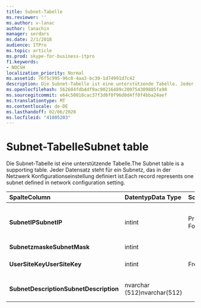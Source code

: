 ```yaml
---
title: Subnet-Tabelle
ms.reviewer: ''
ms.author: v-lanac
author: lanachin
manager: serdars
ms.date: 2/1/2018
audience: ITPro
ms.topic: article
ms.prod: skype-for-business-itpro
f1.keywords:
- NOCSH
localization_priority: Normal
ms.assetid: 76f5c995-96c8-4aa3-bc30-1d74991d7c42
description: Die Subnet-Tabelle ist eine unterstützende Tabelle. Jeder Datensatz steht für ein Subnetz, das in der Netzwerk Konfigurationseinstellung definiert ist.
ms.openlocfilehash: 562684fdb4df9ac90216489c209754309885fa98
ms.sourcegitcommit: e64c50818cac37f3d6f0f96d0d4ff0f4bba24aef
ms.translationtype: MT
ms.contentlocale: de-DE
ms.lasthandoff: 02/06/2020
ms.locfileid: "41805203"
---
```

# <a name="subnet-table"></a><span data-ttu-id="22d43-104">Subnet-Tabelle</span><span class="sxs-lookup"><span data-stu-id="22d43-104">Subnet table</span></span>
 
<span data-ttu-id="22d43-105">Die Subnet-Tabelle ist eine unterstützende Tabelle.</span><span class="sxs-lookup"><span data-stu-id="22d43-105">The Subnet table is a supporting table.</span></span> <span data-ttu-id="22d43-106">Jeder Datensatz steht für ein Subnetz, das in der Netzwerk Konfigurationseinstellung definiert ist.</span><span class="sxs-lookup"><span data-stu-id="22d43-106">Each record represents one subnet defined in network configuration setting.</span></span>
  
|<span data-ttu-id="22d43-107">**Spalte**</span><span class="sxs-lookup"><span data-stu-id="22d43-107">**Column**</span></span>|<span data-ttu-id="22d43-108">**Datentyp**</span><span class="sxs-lookup"><span data-stu-id="22d43-108">**Data Type**</span></span>|<span data-ttu-id="22d43-109">**Schlüssel/Index**</span><span class="sxs-lookup"><span data-stu-id="22d43-109">**Key/Index**</span></span>|<span data-ttu-id="22d43-110">**Details**</span><span class="sxs-lookup"><span data-stu-id="22d43-110">**Details**</span></span>|
|:-----|:-----|:-----|:-----|
|<span data-ttu-id="22d43-111">**SubnetIP**</span><span class="sxs-lookup"><span data-stu-id="22d43-111">**SubnetIP**</span></span> <br/> |<span data-ttu-id="22d43-112">int</span><span class="sxs-lookup"><span data-stu-id="22d43-112">int</span></span>  <br/> |<span data-ttu-id="22d43-113">Primär, fremd</span><span class="sxs-lookup"><span data-stu-id="22d43-113">Primary, Foreign</span></span>  <br/> |<span data-ttu-id="22d43-114">Ganzzahlige Darstellung für die Subnetz-IP-Adresse.</span><span class="sxs-lookup"><span data-stu-id="22d43-114">Integer representation for the subnet IP.</span></span>  <br/> |
|<span data-ttu-id="22d43-115">**Subnetzmaske**</span><span class="sxs-lookup"><span data-stu-id="22d43-115">**SubnetMask**</span></span> <br/> |<span data-ttu-id="22d43-116">int</span><span class="sxs-lookup"><span data-stu-id="22d43-116">int</span></span>  <br/> ||<span data-ttu-id="22d43-117">Subnetzmaske</span><span class="sxs-lookup"><span data-stu-id="22d43-117">Subnet mask.</span></span>  <br/> |
|<span data-ttu-id="22d43-118">**UserSiteKey**</span><span class="sxs-lookup"><span data-stu-id="22d43-118">**UserSiteKey**</span></span> <br/> |<span data-ttu-id="22d43-119">int</span><span class="sxs-lookup"><span data-stu-id="22d43-119">int</span></span>  <br/> |<span data-ttu-id="22d43-120">Fremd</span><span class="sxs-lookup"><span data-stu-id="22d43-120">Foreign</span></span>  <br/> |<span data-ttu-id="22d43-121">Wird in der [UserSite-Tabelle](usersite.md)referenziert.</span><span class="sxs-lookup"><span data-stu-id="22d43-121">Referenced from the [UserSite table](usersite.md).</span></span>  <br/> |
|<span data-ttu-id="22d43-122">**SubnetDescription**</span><span class="sxs-lookup"><span data-stu-id="22d43-122">**SubnetDescription**</span></span> <br/> |<span data-ttu-id="22d43-123">nvarchar (512)</span><span class="sxs-lookup"><span data-stu-id="22d43-123">nvarchar(512)</span></span>  <br/> ||<span data-ttu-id="22d43-124">Die Beschreibung für das Subnetz.</span><span class="sxs-lookup"><span data-stu-id="22d43-124">The description for the subnet.</span></span>  <br/> |
   

